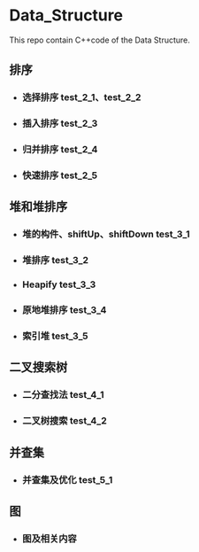 # Data_Structure
This repo contain C++code of  the Data Structure.
## 排序
- ### 选择排序 test_2_1、test_2_2
- ### 插入排序 test_2_3
- ### 归并排序 test_2_4
- ### 快速排序 test_2_5
## 堆和堆排序
- ### 堆的构件、shiftUp、shiftDown test_3_1
- ### 堆排序 test_3_2
- ### Heapify test_3_3
- ### 原地堆排序 test_3_4
- ### 索引堆 test_3_5
## 二叉搜索树
- ### 二分查找法 test_4_1
- ### 二叉树搜索 test_4_2
## 并查集
- ### 并查集及优化 test_5_1
## 图
- ### 图及相关内容